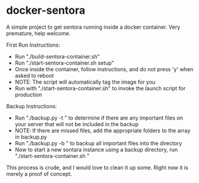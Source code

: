 docker-sentora
==============

A simple project to get sentora running inside a docker container.  Very premature, help welcome.

First Run Instructions:

- Run "./build-sentora-container.sh"
- Run "./start-sentora-container.sh setup"
- Once inside the container, follow instructions, and do not press 'y' when asked to reboot
- NOTE: The script will automatically tag the image for you
- Run with "./start-sentora-container.sh" to invoke the launch script for production

Backup Instructions:

- Run "./backup.py -t <container id>" to determine if there are any important files on your server that will not be included in the backup
- NOTE: If there are missed files, add the appropriate folders to the array in backup.py
- Run "./backup.py -b <container id> <path on host>" to backup all important files into the <path on host> directory
- Now to start a new sontara instance using a backup directory, run "./start-sentora-container.sh <path on host>"

This process is crude, and I would love to clean it up some.  Right now it is merely a proof of concept.
